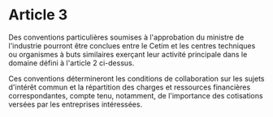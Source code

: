 # Article 3

Des conventions particulières soumises à l'approbation du ministre de l'industrie pourront être conclues entre le Cetim et les centres techniques ou organismes à buts similaires exerçant leur activité principale dans le domaine défini à l'article 2 ci-dessus.

Ces conventions détermineront les conditions de collaboration sur les sujets d'intérêt commun et la répartition des charges et ressources financières correspondantes, compte tenu, notamment, de l'importance des cotisations versées par les entreprises intéressées.

